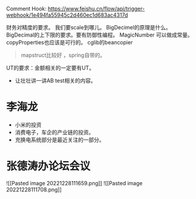 
Comment Hook:   https://www.feishu.cn/flow/api/trigger-webhook/1e494fa55945c2d460ec1d683ac4317d

财务对精度的要求。 我们要scale到哪儿。
BigDecimel的原理是什么。
BigDecimal的上下限的要求。要有防御性编程。
MagicNumber 可以做成常量。
copyProperties也应该是可行的。   cglib的beancopier
> mapstruct比较好 ，spring自带的。

UT的要求：金额相关的一定要有UT。
- 让壮壮讲一讲AB test相关的内容。

# 李海龙
- 小米的投资
- 消费电子，车企的产业链的投资。
- 充换电系统部分是最近关注的一部分。
# 张德涛办论坛会议
![[Pasted image 20221228111659.png]]
![[Pasted image 20221228111708.png]]
